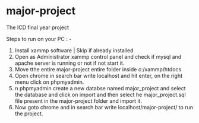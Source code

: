 # major-project
The ICD final year project 

Steps to run on your PC : -
1. Install xammp software | Skip if already installed
2. Open as Administrator  xammp control panel and check if mysql and apache server is running or not if not start it.
3. Move tthe entire major-project entire folder inside c:/xammp/htdocs
4. Open chrome in search bar write localhost and hit enter, on the right menu click on phpmyadmin.
5. n phpmyadmin create a new databse named major_project and select the database and click on import and then select he major_project.sql file present in the major-project folder and import it.
6. Now goto chrome and in search bar write localhost/major-project/ to run the project.



